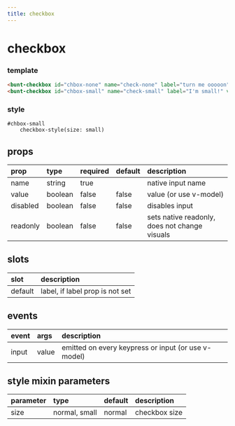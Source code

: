 ```yaml
---
title: checkbox
---
```

# checkbox

<script>
export default {
	data () {
		return {
			check: false
		}
	}
}
</script>

<bunt-checkbox id="chbox-none" name="check-none" label="turn me ooooon" v-model="check" />
<bunt-checkbox id="chbox-small" name="check-small" label="I'm small!" v-model="check" />

### template
```html
<bunt-checkbox id="chbox-none" name="check-none" label="turn me ooooon" v-model="check" />
<bunt-checkbox id="chbox-small" name="check-small" label="I'm small!" v-model="check" />
```

### style
```
#chbox-small
	checkbox-style(size: small)
```

## props
| prop | type | required | default | description |
|:-----|:-----|:---------|:--------|:------------|
| name | string | true | | native input name |
| value | boolean | false | false | value (or use v-model) |
| disabled | boolean | false | false | disables input |
| readonly | boolean | false | false | sets native readonly, does not change visuals |

## slots

| slot | description |
|:-----|:------------|
| default | label, if label prop is not set |

## events

| event | args | description |
|:------|:-----|:------------|
| input | value | emitted on every keypress or input (or use v-model) |

## style mixin parameters
| parameter | type | default | description |
|:----------|:-----|:--------|:------------|
| size | normal, small | normal | checkbox size |

